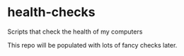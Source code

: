 # health-checks
Scripts that check the health of my computers

This repo will be populated with lots of fancy checks later.
